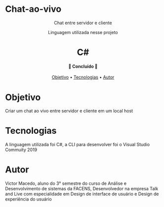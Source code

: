 # Chat-ao-vivo
<p align="center">Chat entre servidor e cliente</p>

<p align="center"> Linguagem utilizada nesse projeto
<h1 align="center"> C#

<h4 align="center"> 
	🚧  Concluído  🚧
</h4>

<p align="center">
 <a href="# Objetivo">Objetivo</a> •
 <a href="# Tecnologias">Tecnologias</a> • 
 <a href="# Autor">Autor</a>
</p>

# Objetivo

<p> Criar um chat ao vivo entre servidor e cliente em um local host 
  <p/>
  
# Tecnologias

<p> A linguagem utilizada foi C#, a CLI para desenvolver foi o Visual Studio Commuity 2019 <p/>

# Autor

<p> Victor Macedo, aluno do 3° semestre do curso de Análise e Desenvolvimento de sistemas da FACENS, Desenvolvedor na empresa Talk and Live
  com especialidade em Design de interface de usuário e Design de experiência do usuário <p/>
  
